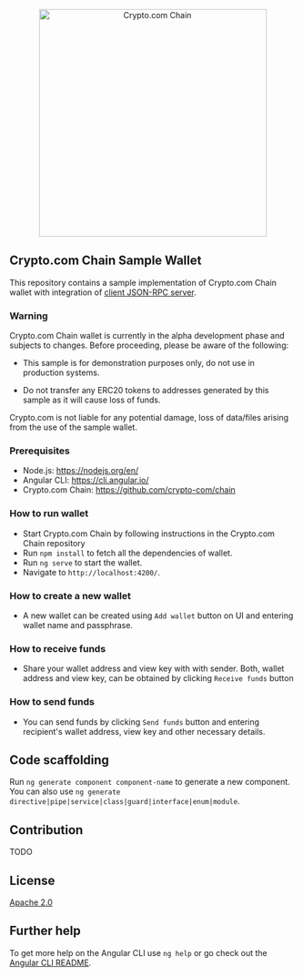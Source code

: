 <p align="center">
  <img src="https://avatars0.githubusercontent.com/u/41934032?s=400&v=4" alt="Crypto.com Chain" width="400">
</p>

## Crypto.com Chain Sample Wallet

This repository contains a sample implementation of Crypto.com Chain wallet with integration of [client JSON-RPC server](https://github.com/crypto-com/chain/tree/master/client-rpc).

### Warning

Crypto.com Chain wallet is currently in the alpha development phase and subjects to changes. Before proceeding, please be aware of the following:

- This sample is for demonstration purposes only, do not use in production systems.

- Do not transfer any ERC20 tokens to addresses generated by this sample as it will cause loss of funds.

Crypto.com is not liable for any potential damage, loss of data/files arising from the use of the sample wallet.

### Prerequisites

- Node.js: https://nodejs.org/en/
- Angular CLI: https://cli.angular.io/ 
- Crypto.com Chain: https://github.com/crypto-com/chain

### How to run wallet

- Start Crypto.com Chain by following instructions in the Crypto.com Chain repository
- Run `npm install` to fetch all the dependencies of wallet.
- Run `ng serve` to start the wallet.
- Navigate to `http://localhost:4200/`.

### How to create a new wallet

- A new wallet can be created using `Add wallet` button on UI and entering wallet name and passphrase.

### How to receive funds

- Share your wallet address and view key with with sender. Both, wallet address and view key, can be obtained by clicking `Receive funds` button

### How to send funds

- You can send funds by clicking `Send funds` button and entering recipient's wallet address, view key and other necessary details.

## Code scaffolding

Run `ng generate component component-name` to generate a new component. You can also use `ng generate directive|pipe|service|class|guard|interface|enum|module`.

## Contribution

TODO

## License

[Apache 2.0](./LICENSE)

## Further help

To get more help on the Angular CLI use `ng help` or go check out the [Angular CLI README](https://github.com/angular/angular-cli/blob/master/README.md).
